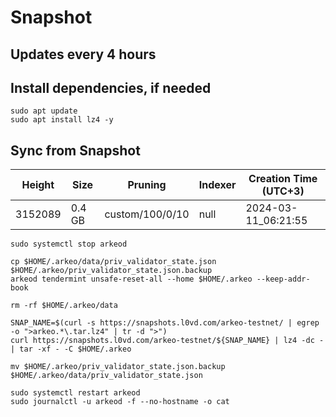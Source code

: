 # Snapshot

## Updates every 4 hours

## Install dependencies, if needed
```
sudo apt update
sudo apt install lz4 -y
```

## Sync from Snapshot  
| Height  | Size | Pruning | Indexer | Creation Time (UTC+3) |
| --------- | --------- | --------- | --------- | --------- |
| 3152089  | 0.4 GB  | custom/100/0/10 | null | 2024-03-11_06:21:55 |

```
sudo systemctl stop arkeod

cp $HOME/.arkeo/data/priv_validator_state.json $HOME/.arkeo/priv_validator_state.json.backup
arkeod tendermint unsafe-reset-all --home $HOME/.arkeo --keep-addr-book

rm -rf $HOME/.arkeo/data 

SNAP_NAME=$(curl -s https://snapshots.l0vd.com/arkeo-testnet/ | egrep -o ">arkeo.*\.tar.lz4" | tr -d ">")
curl https://snapshots.l0vd.com/arkeo-testnet/${SNAP_NAME} | lz4 -dc - | tar -xf - -C $HOME/.arkeo

mv $HOME/.arkeo/priv_validator_state.json.backup $HOME/.arkeo/data/priv_validator_state.json

sudo systemctl restart arkeod
sudo journalctl -u arkeod -f --no-hostname -o cat